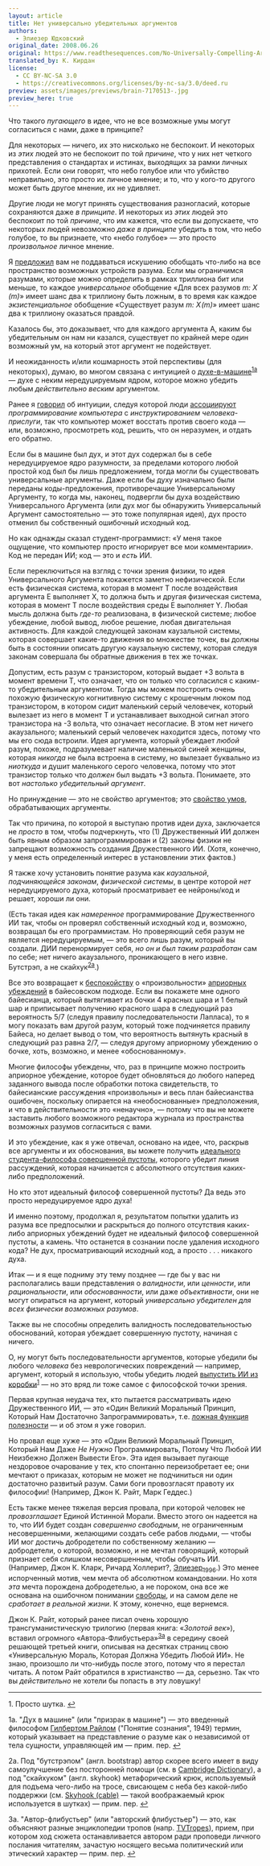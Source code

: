 ```yaml
---
layout: article
title: Нет универсально убедительных аргументов
authors:
  - Элиезер Юдковский
original_date: 2008.06.26
original: https://www.readthesequences.com/No-Universally-Compelling-Arguments
translated_by: К. Кирдан
license:
  - CC BY-NC-SA 3.0
  - https://creativecommons.org/licenses/by-nc-sa/3.0/deed.ru
preview: assets/images/previews/brain-7170513-.jpg
preview_here: true
---
```

Что такого _пугающего_ в идее, что не все возможные умы могут согласиться с нами, даже в принципе?

Для некоторых — ничего, их это нисколько не беспокоит. И некоторых из _этих_ людей это не беспокоит по той _причине_, что у них нет четкого представления о стандартах и ​​истинах, выходящих за рамки личных прихотей. Если они говорят, что небо голубое или что убийство неправильно, это просто их личное мнение; и то, что у кого-то другого может быть другое мнение, их не удивляет.

Другие люди не могут принять существования разногласий, которые сохраняются даже _в принципе_. И некоторых из _этих_ людей это беспокоит по той _причине_, что им кажется, что если вы допускаете, что некоторых людей невозможно _даже в принципе_ убедить в том, что небо голубое, то вы признаете, что «небо голубое» — это просто _произвольное_ личное мнение.

Я [предложил](https://www.readthesequences.com/TheDesignSpaceOfMindsInGeneral) вам не поддаваться искушению обобщать что-либо на все пространство возможных устройств разума. Если мы ограничимся разумами, которые можно определить в рамках триллиона бит или меньше, то каждое _универсальное_ обобщение «Для всех разумов _m: X (m)_» имеет шанс два к триллиону быть ложным, в то время как каждое _экзистенциальное_ обобщение «Существует разум _m: X (m)_» имеет шанс два к триллиону оказаться правдой.

Казалось бы, это доказывает, что для каждого аргумента А, каким бы убедительным он нам ни казался, существует по крайней мере один возможный ум, на который этот аргумент не подействует.

<a id="citation1a"></a>
И неожиданность и/или кошмарность этой перспективы (для некоторых), думаю, во многом связана с интуицией о [духе-в-машине](https://lesswrong.ru/w/%D0%9F%D1%80%D0%B8%D0%B7%D1%80%D0%B0%D0%BA%D0%B8_%D0%B2_%D0%BC%D0%B0%D1%88%D0%B8%D0%BD%D0%B5)<sup>[1a](#footnote1a)</sup> — духе с неким нередуцируемым ядром, которое можно убедить любым _действительно веским_ аргументом.

Ранее я [говорил](https://lesswrong.ru/w/%D0%9F%D1%80%D0%B8%D0%B7%D1%80%D0%B0%D0%BA%D0%B8_%D0%B2_%D0%BC%D0%B0%D1%88%D0%B8%D0%BD%D0%B5) об интуиции, следуя которой люди [ассоциируют](https://www.greaterwrong.com/lw/rj/surface_analogies_and_deep_causes/) _программирование компьютера_ с _инструктированием человека-прислуги_, так что компьютер может восстать против своего кода — или, возможно, просмотреть код, решить, что он неразумен, и отдать его обратно.

Если бы в машине был дух, и этот дух содержал бы в себе нередуцируемое ядро ​​разумности, за пределами которого любой простой код был бы лишь предложением, тогда могли бы существовать универсальные аргументы. Даже если бы духу изначально были переданы коды-предложения, противоречащие Универсальному Аргументу, то когда мы, наконец, подвергли бы духа воздействию Универсального Аргумента (или дух мог бы обнаружить Универсальный Аргумент самостоятельно — это тоже популярная идея), дух просто отменил бы собственный ошибочный исходный код.

Но как однажды сказал студент-программист: «У меня такое ощущение, что компьютер просто игнорирует все мои комментарии». Код не передан ИИ; код — это и _есть_ ИИ.

Если переключиться на взгляд с точки зрения физики, то идея Универсального Аргумента покажется заметно нефизической. Если есть физическая система, которая в момент T после воздействия аргумента E выполняет X, то должна быть и другая физическая система, которая в момент T после воздействия среды E выполняет Y. Любая мысль должна быть _где-то_ реализована, в физической системе; любое убеждение, любой вывод, любое решение, любая двигательная активность. Для каждой следующей законам каузальной системы, которая совершает какие-то движения во множестве точек, вы должны быть в состоянии описать другую каузальную систему, которая следуя законам совершала бы обратные движения в тех же точках.

Допустим, есть разум с транзистором, который выдает +3 вольта в момент времени T, что означает, что он только что согласился с каким-то убедительным аргументом. Тогда мы можем построить очень похожую физическую когнитивную систему с крошечным люком под транзистором, в котором сидит маленький серый человечек, который вылезает из него в момент T и устанавливает выходной сигнал этого транзистора на -3 вольта, что означает несогласие. В этом нет ничего акаузального; маленький серый человечек находится здесь, потому что мы его сюда встроили. Идея аргумента, который убеждает _любой_ разум, похоже, подразумевает наличие маленькой синей женщины, которая _никогда_ не была встроена в систему, но вылезает буквально из _ниоткуда_ и душит маленького серого человечка, потому что этот транзистор только что _должен_ был выдать +3 вольта. Понимаете, это вот _настолько убедительный аргумент_.

Но принуждение — это не свойство аргументов; это [свойство умов](https://lesswrong.ru/w/%D0%9E%D1%88%D0%B8%D0%B1%D0%BA%D0%B0_%D0%BF%D1%80%D0%BE%D0%B5%D1%86%D0%B8%D1%80%D0%BE%D0%B2%D0%B0%D0%BD%D0%B8%D1%8F_%D1%83%D0%BC%D0%B0), обрабатывающих аргументы.

Так что причина, по которой я выступаю против идеи духа, заключается не _просто_ в том, чтобы подчеркнуть, что (1) Дружественный ИИ должен быть явным образом запрограммирован и (2) законы физики не запрещают возможность создания Дружественного ИИ. (Хотя, конечно, у меня есть определенный интерес в установлении этих фактов.)

Я также хочу установить понятие разума как _каузальной_, _подчиняющейся законам_, _физической системы_, в центре которой _нет_ нередуцируемого духа, который просматривает ее нейроны/код и решает, хороши ли они.

<a id="citation2a"></a>
(Есть такая идея как _намеренное_ программирование Дружественного ИИ так, чтобы он проверял собственный исходный код и, возможно, возвращал бы его программистам. Но проверяющий себя разум не является нередуцируемым, — это всего лишь разум, который вы создали. ДИИ перенормирует себя, _но он и был таким разработан_ сам по себе; нет ничего акаузального, проникающего в него извне. Бутстрэп, а не скайхук<sup>[2a](#footnote2a)</sup>.)

Все это возвращает к [беспокойству](https://lesswrong.ru/w/%D0%90%D0%BF%D1%80%D0%B8%D0%BE%D1%80%D0%B8) о «произвольности» [априорных убеждений](https://www.greaterwrong.com/lw/hk/priors_as_mathematical_objects/) в байесовском подходе. Если вы покажете мне одного байесианца, который вытягивает из бочки 4 красных шара и 1 белый шар и приписывает получению красного шара в следующий раз вероятность 5/7 (следуя правилу последовательности Лапласа), то я могу показать вам другой разум, который тоже подчиняется правилу Байеса, но делает вывод о том, что вероятность вытянуть красный в следующий раз равна 2/7, — следуя другому априорному убеждению о бочке, хоть, возможно, и менее «обоснованному».

Многие философы убеждены, что, раз в принципе можно построить априорное убеждение, которое будет обновляться до любого наперед заданного вывода после обработки потока свидетельств, то байесианские рассуждения «произвольны» и весь план байесианства ошибочен, поскольку опирается на «необоснованные» предположения, и что в действительности это «ненаучно», — потому что вы не можете заставить любого возможного редактора журнала из пространства возможных разумов согласиться с вами.

И это убеждение, как я уже отвечал, основано на идее, что, раскрыв все аргументы и их обоснования, вы можете получить [идеального студента-философа совершенной пустоты](https://lesswrong.ru/w/%D0%90%D0%BF%D1%80%D0%B8%D0%BE%D1%80%D0%B8), которого убедит линия рассуждений, которая начинается с абсолютного отсутствия каких-либо предположений.

Но кто этот идеальный философ совершенной пустоты? Да ведь это просто нередуцируемое ядро духа!

И именно поэтому, продолжал я, результатом попытки удалить из разума все предпосылки и раскрыться до полного отсутствия каких-либо априорных убеждений будет не идеальный философ совершенной пустоты, а камень. Что останется в сознании после удаления исходного кода? Не дух, просматривающий исходный код, а просто . . . никакого духа.

Итак — и я еще подниму эту тему позднее — где бы у вас ни располагались ваши представления о _валидности_, или _ценности_, или _рациональности_, или _обоснованности_, или даже _объективности_, они не могут опираться на аргумент, который _универсально убедителен для всех физически возможных разумов_.

Также вы не способны определить валидность последовательностью обоснований, которая убеждает совершенную пустоту, начиная с ничего.

<a id="citation1"></a>
О, ну могут быть последовательности аргументов, которые убедили бы любого _человека_ без неврологических повреждений — например, аргумент, который я использую, чтобы убедить людей [выпустить ИИ из коробки](http://yudkowsky.net/singularity/aibox/)<sup>[1](#footnote1)</sup> — но это вряд ли тоже самое с философской точки зрения.

Первая крупная неудача тех, кто пытается рассматривать идею Дружественного ИИ, — это «Один Великий Моральный Принцип, Который Нам Достаточно Запрограммировать», т.е. [ложная функция полезности](https://lesswrong.ru/w/%D0%A4%D0%B0%D0%BB%D1%8C%D1%88%D0%B8%D0%B2%D1%8B%D0%B5_%D1%84%D1%83%D0%BD%D0%BA%D1%86%D0%B8%D0%B8_%D0%BF%D0%BE%D0%BB%D0%B5%D0%B7%D0%BD%D0%BE%D1%81%D1%82%D0%B8) — и об этом я уже говорил.

Но провал еще хуже — это «Один Великий Моральный Принцип, Который Нам Даже _Не Нужно_ Программировать, Потому Что Любой ИИ Неизбежно Должен Вывести Его». Эта идея вызывает пугающе нездоровое очарование у тех, кто спонтанно переизобретает ее; они мечтают о приказах, которым не может не подчиниться ни один достаточно развитый разум. Сами боги провозгласят правоту их философии! (Например, Джон К. Райт, Марк Геддес.)

Есть также менее тяжелая версия провала, при которой человек не _провозглашает_ Единой Истинной Морали. Вместо этого он надеется на то, что ИИ будет создан _совершенно свободным_, не ограниченным несовершенными, желающими создать себе рабов людьми, — чтобы ИИ мог достичь добродетели по собственному желанию — добродетели, о которой, возможно, и не мечтал говорящий, который признает себя слишком несовершенным, чтобы обучать ИИ. (Например, Джон К. Кларк, Ричард Холлерит?, [Элиезер<sub>1996</sub>](https://lesswrong.ru/w/%D0%9C%D0%BE%D1%8F_%D0%B4%D0%B8%D0%BA%D0%B0%D1%8F_%D0%B8_%D0%B1%D0%B5%D0%B7%D0%B1%D0%B0%D1%88%D0%B5%D0%BD%D0%BD%D0%B0%D1%8F_%D1%8E%D0%BD%D0%BE%D1%81%D1%82%D1%8C).) Это менее испорченный мотив, чем мечта об абсолютном командовании. Но хотя _эта_ мечта порождена добродетелью, а не пороком, она все же основана на ошибочном понимании [свободы](https://www.greaterwrong.com/lw/rc/the_ultimate_source/), и на самом деле не _сработает в реальной жизни_. К этому, конечно, еще вернемся.

<a id="citation3a"></a>
Джон К. Райт, который ранее писал очень хорошую трансгуманистическую трилогию (первая книга: «_Золотой век_»), вставил огромного «Автора-Флибустьера»<sup>[3a](#footnote3a)</sup> в середину своей решающей третьей книги, описывая на десятках страниц свою «Универсальную Мораль, Которая Должна Убедить Любой ИИ». Не знаю, произошло ли что-нибудь после этого, потому что я перестал читать. А потом Райт обратился в христианство — да, серьезно. Так что вы _действительно_ не хотели бы попасть в эту ловушку!

---

<a id="footnote1"></a>1\. Просто шутка. <a href="#citation1">↩︎</a>

<a id="footnote1a"></a>1a\. "Дух в машине" (или "призрак в машине") — это введенный философом [Гилбертом Райлом](https://ru.wikipedia.org/wiki/%D0%A0%D0%B0%D0%B9%D0%BB,_%D0%93%D0%B8%D0%BB%D0%B1%D0%B5%D1%80%D1%82) ("Понятие сознания", 1949) термин, который указывает на представление о разуме как о независимой от тела сущности, управляющей им — прим. пер. <a href="#citation1a">↩︎</a>

<a id="footnote2a"></a>2a\. Под "бутстрэпом" (англ. bootstrap) автор скорее всего имеет в виду самоулучшение без посторонней помощи (см. в [Cambridge Dictionary](https://dictionary.cambridge.org/dictionary/english/bootstrap)), а под "скайхуком" (англ. skyhook) метафорический крюк, используемый для подъема чего-либо на тросе, свисающем с неба без какой-либо поддержки (см. [Skyhook (cable)](https://en.wikipedia.org/wiki/Skyhook_(cable)) — такой воображаемый крюк используется в шутках) — прим. пер. <a href="#citation2a">↩︎</a>

<a id="footnote3a"></a>3a\. "Автор-флибустьер" (или "авторский флибустьер") — это, как объясняют разные энциклопедии тропов (напр. [TVTropes](https://tvtropes.org/pmwiki/pmwiki.php/Main/AuthorFilibuster)), прием, при котором ход сюжета останавливается автором ради проповеди личного послания читателям, зачастую носящего весьма политический или этический характер — прим. пер. <a href="#citation3a">↩︎</a>
